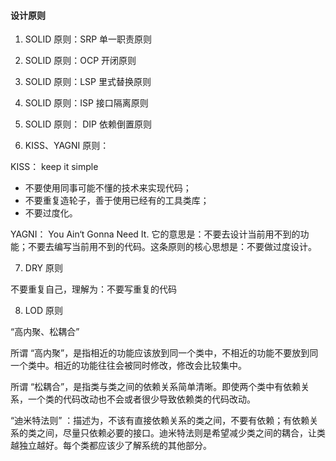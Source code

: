 
#### 设计原则

1. SOLID 原则：SRP 单一职责原则

2. SOLID 原则：OCP 开闭原则

3. SOLID 原则：LSP 里式替换原则

4. SOLID 原则：ISP 接口隔离原则

5. SOLID 原则： DIP 依赖倒置原则

6. KISS、YAGNI 原则：

KISS： keep it simple

* 不要使用同事可能不懂的技术来实现代码；
* 不要重复造轮子，善于使用已经有的工具类库；
* 不要过度化。

YAGNI： You Ain‘t Gonna Need It. 它的意思是：不要去设计当前用不到的功能；不要去编写当前用不到的代码。这条原则的核心思想是：不要做过度设计。

7. DRY 原则

不要重复自己，理解为：不要写重复的代码

8. LOD 原则

“高内聚、松耦合”

所谓 “高内聚”，是指相近的功能应该放到同一个类中，不相近的功能不要放到同一个类中。相近的功能往往会被同时修改，修改会比较集中。

所谓 “松耦合”，是指类与类之间的依赖关系简单清晰。即使两个类中有依赖关系，一个类的代码改动也不会或者很少导致依赖类的代码改动。

“迪米特法则” ：描述为，不该有直接依赖关系的类之间，不要有依赖；有依赖关系的类之间，尽量只依赖必要的接口。迪米特法则是希望减少类之间的耦合，让类越独立越好。每个类都应该少了解系统的其他部分。












